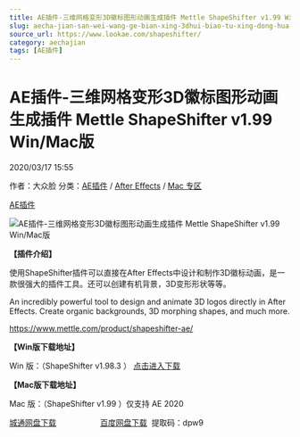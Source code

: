```yaml
---
title: AE插件-三维网格变形3D徽标图形动画生成插件 Mettle ShapeShifter v1.99 Win/Mac版
slug: aecha-jian-san-wei-wang-ge-bian-xing-3dhui-biao-tu-xing-dong-hua-sheng-cheng-cha-jian-mettle-shapeshifter-v1-99-win-macban
source_url: https://www.lookae.com/shapeshifter/
category: aechajian
tags: [AE插件]
---
```

# AE插件-三维网格变形3D徽标图形动画生成插件 Mettle ShapeShifter v1.99 Win/Mac版

2020/03/17 15:55

作者：大众脸
分类：[AE插件](https://www.lookae.com/after-effects/aechajian/) / [After Effects](https://www.lookae.com/after-effects/) / [Mac 专区](https://www.lookae.com/mac-osx/)

[AE插件](https://www.lookae.com/tag/ae%e6%8f%92%e4%bb%b6/)

![AE插件-三维网格变形3D徽标图形动画生成插件 Mettle ShapeShifter v1.99 Win/Mac版](https://www.lookae.com/wp-content/uploads/2020/03/ShapeShifter.jpg "AE插件-三维网格变形3D徽标图形动画生成插件 Mettle ShapeShifter v1.99 Win/Mac版-LookAE.com")

**【插件介绍】**

使用ShapeShifter插件可以直接在After Effects中设计和制作3D徽标动画，是一款很强大的插件工具。还可以创建有机背景，3D变形形状等等。

An incredibly powerful tool to design and animate 3D logos directly in After Effects. Create organic backgrounds, 3D morphing shapes, and much more.

https://www.mettle.com/product/shapeshifter-ae/

**【Win版下载地址】**

Win 版：（ShapeShifter v1.98.3 ） [点击进入下载](https://www.lookae.com/mettle-201810/)

**【Mac版下载地址】**

Mac 版：（ShapeShifter v1.99 ）仅支持 AE 2020

[城通网盘下载](https://72k.us/file/680462-429917560)                    [百度网盘下载](https://pan.baidu.com/s/1o6o5EeSMOGcd5FJr1ffiXw)  提取码：dpw9
